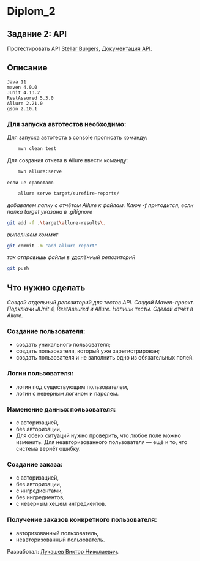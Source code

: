 # Diplom_2
## Задание 2: API
Протестировать API [Stellar Burgers](https://stellarburgers.nomoreparties.site/),
[Документация API](https://code.s3.yandex.net/qa-automation-engineer/java/cheatsheets/paid-track/diplom/api-documentation.pdf).
## Описание
    Java 11
    maven 4.0.0
    JUnit 4.13.2
    RestAssured 5.3.0
    Allure 2.21.0
    gson 2.10.1
### Для запуска автотестов необходимо:
Для запуска автотеста в console прописать команду:
```sh
    mvn clean test
```
Для создания отчета в Allure ввести команду:
```sh
    mvn allure:serve
```
    если не сработало
```sh
    allure serve target/surefire-reports/
```
*добавляем папку с отчётом Allure к файлам. Ключ -f пригодится, если папка target указана в .gitignore*
```sh
git add -f .\target\allure-results\.
```

*выполняем коммит*
```sh
git commit -m "add allure report"
```
*так отправишь файлы в удалённый репозиторий*
```sh
git push
```
## Что нужно сделать
*Создай отдельный репозиторий для тестов API.
Создай Maven-проект.
Подключи JUnit 4, RestAssured и Allure.
Напиши тесты.
Сделай отчёт в Allure.*

### Создание пользователя:
* создать уникального пользователя;
* создать пользователя, который уже зарегистрирован;
* создать пользователя и не заполнить одно из обязательных полей.

### Логин пользователя:
* логин под существующим пользователем,
* логин с неверным логином и паролем.

### Изменение данных пользователя:
* с авторизацией,
* без авторизации,
* Для обеих ситуаций нужно проверить, что любое поле можно изменить. Для неавторизованного пользователя — ещё и то, что система вернёт ошибку.

### Создание заказа:
* с авторизацией,
* без авторизации,
* с ингредиентами,
* без ингредиентов,
* с неверным хешем ингредиентов.

### Получение заказов конкретного пользователя:
* авторизованный пользователь,
* неавторизованный пользователь.

Разработал: [Лукашев Виктор Николаевич](https://github.com/lukviktor).

